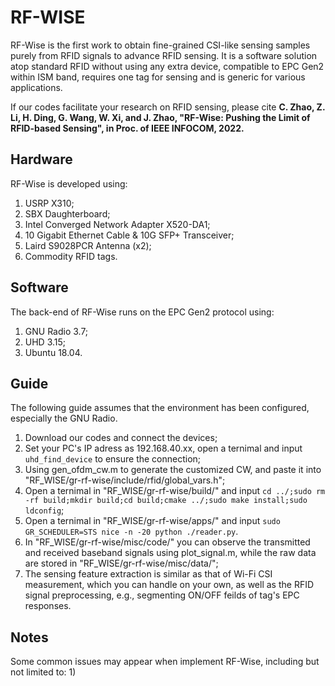 # RF-WISE
RF-Wise is the first work to obtain fine-grained CSI-like sensing samples purely from RFID signals to advance RFID sensing. It is a software solution atop standard RFID without using any extra device, compatible to EPC Gen2 within ISM band, requires one tag for sensing and is generic for various applications.

If our codes facilitate your research on RFID sensing, please cite **C. Zhao, Z. Li, H. Ding, G. Wang, W. Xi, and J. Zhao, "RF-Wise: Pushing the Limit of RFID-based Sensing", in Proc. of IEEE INFOCOM, 2022.** 

## Hardware
RF-Wise is developed using:
1) USRP X310;
2) SBX Daughterboard;
3) Intel Converged Network Adapter X520-DA1;
4) 10 Gigabit Ethernet Cable & 10G SFP+ Transceiver;
5) Laird S9028PCR Antenna (x2);
6) Commodity RFID tags.

## Software
The back-end of RF-Wise runs on the EPC Gen2 protocol using:
1) GNU Radio 3.7;
2) UHD 3.15;
3) Ubuntu 18.04.

## Guide
The following guide assumes that the environment has been configured, especially the GNU Radio.
1) Download our codes and connect the devices;
2) Set your PC's IP adress as 192.168.40.xx, open a ternimal and input `uhd_find_device` to ensure the connection;
3) Using gen_ofdm_cw.m to generate the customized CW, and paste it into "RF_WISE/gr-rf-wise/include/rfid/global_vars.h";
4) Open a ternimal in "RF_WISE/gr-rf-wise/build/" and input `cd ../;sudo rm -rf build;mkdir build;cd build;cmake ../;sudo make install;sudo ldconfig`;
5) Open a ternimal in "RF_WISE/gr-rf-wise/apps/" and input `sudo GR_SCHEDULER=STS nice -n -20 python ./reader.py`.
6) In "RF_WISE/gr-rf-wise/misc/code/" you can observe the transmitted and received baseband signals using plot_signal.m, while the raw data are stored in "RF_WISE/gr-rf-wise/misc/data/";
7) The sensing feature extraction is similar as that of Wi-Fi CSI measurement, which you can handle on your own, as well as the RFID signal preprocessing, e.g., segmenting ON/OFF feilds of tag's EPC responses.

## Notes
Some common issues may appear when implement RF-Wise, including but not limited to:
1) 
